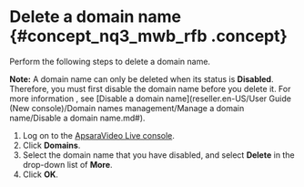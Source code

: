 # Delete a domain name {#concept_nq3_mwb_rfb .concept}

Perform the following steps to delete a domain name.

**Note:** A domain name can only be deleted when its status is **Disabled**. Therefore, you must first disable the domain name before you delete it. For more information , see [Disable a domain name](reseller.en-US/User Guide (New console)/Domain names management/Manage a domain name/Disable a domain name.md#).

1.  Log on to the [ApsaraVideo Live console](https://partners-intl.aliyun.com/login-required#/live).
2.  Click **Domains**.
3.  Select the domain name that you have disabled, and select **Delete** in the drop-down list of **More**.
4.  Click **OK**.

